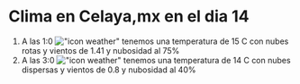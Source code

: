 # Clima en Celaya,mx en el dia 14

1. A las 1:0 !["icon weather"](http://openweathermap.org/img/w/04n.png) tenemos una temperatura de 15 C con nubes rotas y  vientos de 1.41 y nubosidad al 75%
1. A las 3:0 !["icon weather"](http://openweathermap.org/img/w/03n.png) tenemos una temperatura de 14 C con nubes dispersas y  vientos de 0.8 y nubosidad al 40%
